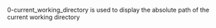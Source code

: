 0-current_working_directory is used to display the absolute path of the current working directory 

